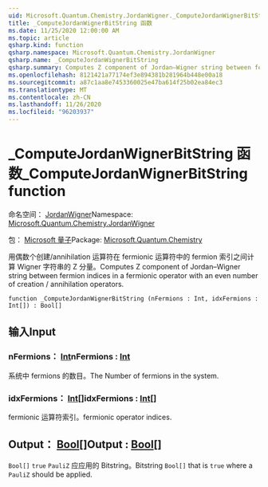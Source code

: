 ```yaml
---
uid: Microsoft.Quantum.Chemistry.JordanWigner._ComputeJordanWignerBitString
title: _ComputeJordanWignerBitString 函数
ms.date: 11/25/2020 12:00:00 AM
ms.topic: article
qsharp.kind: function
qsharp.namespace: Microsoft.Quantum.Chemistry.JordanWigner
qsharp.name: _ComputeJordanWignerBitString
qsharp.summary: Computes Z component of Jordan–Wigner string between fermion indices in a fermionic operator with an even number of creation / annihilation operators.
ms.openlocfilehash: 8121421a77174ef3e894381b281964b448e00a18
ms.sourcegitcommit: a87c1aa8e7453360025e47ba614f25b02ea84ec3
ms.translationtype: MT
ms.contentlocale: zh-CN
ms.lasthandoff: 11/26/2020
ms.locfileid: "96203937"
---
```

# <a name="_computejordanwignerbitstring-function"></a><span data-ttu-id="7e3b1-102">_ComputeJordanWignerBitString 函数</span><span class="sxs-lookup"><span data-stu-id="7e3b1-102">_ComputeJordanWignerBitString function</span></span>

<span data-ttu-id="7e3b1-103">命名空间： [JordanWigner](xref:Microsoft.Quantum.Chemistry.JordanWigner)</span><span class="sxs-lookup"><span data-stu-id="7e3b1-103">Namespace: [Microsoft.Quantum.Chemistry.JordanWigner](xref:Microsoft.Quantum.Chemistry.JordanWigner)</span></span>

<span data-ttu-id="7e3b1-104">包： [Microsoft 量子](https://nuget.org/packages/Microsoft.Quantum.Chemistry)</span><span class="sxs-lookup"><span data-stu-id="7e3b1-104">Package: [Microsoft.Quantum.Chemistry](https://nuget.org/packages/Microsoft.Quantum.Chemistry)</span></span>


<span data-ttu-id="7e3b1-105">用偶数个创建/annihilation 运算符在 fermionic 运算符中的 fermion 索引之间计算 Wigner 字符串的 Z 分量。</span><span class="sxs-lookup"><span data-stu-id="7e3b1-105">Computes Z component of Jordan–Wigner string between fermion indices in a fermionic operator with an even number of creation / annihilation operators.</span></span>

```qsharp
function _ComputeJordanWignerBitString (nFermions : Int, idxFermions : Int[]) : Bool[]
```


## <a name="input"></a><span data-ttu-id="7e3b1-106">输入</span><span class="sxs-lookup"><span data-stu-id="7e3b1-106">Input</span></span>

### <a name="nfermions--int"></a><span data-ttu-id="7e3b1-107">nFermions： [Int](xref:microsoft.quantum.lang-ref.int)</span><span class="sxs-lookup"><span data-stu-id="7e3b1-107">nFermions : [Int](xref:microsoft.quantum.lang-ref.int)</span></span>

<span data-ttu-id="7e3b1-108">系统中 fermions 的数目。</span><span class="sxs-lookup"><span data-stu-id="7e3b1-108">The Number of fermions in the system.</span></span>


### <a name="idxfermions--int"></a><span data-ttu-id="7e3b1-109">idxFermions： [Int](xref:microsoft.quantum.lang-ref.int)[]</span><span class="sxs-lookup"><span data-stu-id="7e3b1-109">idxFermions : [Int](xref:microsoft.quantum.lang-ref.int)[]</span></span>

<span data-ttu-id="7e3b1-110">fermionic 运算符索引。</span><span class="sxs-lookup"><span data-stu-id="7e3b1-110">fermionic operator indices.</span></span>



## <a name="output--bool"></a><span data-ttu-id="7e3b1-111">Output： [Bool](xref:microsoft.quantum.lang-ref.bool)[]</span><span class="sxs-lookup"><span data-stu-id="7e3b1-111">Output : [Bool](xref:microsoft.quantum.lang-ref.bool)[]</span></span>

<span data-ttu-id="7e3b1-112">`Bool[]` `true` `PauliZ` 应应用的 Bitstring。</span><span class="sxs-lookup"><span data-stu-id="7e3b1-112">Bitstring `Bool[]` that is `true` where a `PauliZ` should be applied.</span></span>